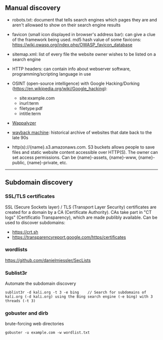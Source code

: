 ## Manual discovery

* robots.txt: document that tells search engines which pages they are and aren't allowaed to show on their search engine results

* favicon (small icon displayed in browser's address bar): can give a clue of the framework being used. md5 hash value of some favicons: https://wiki.owasp.org/index.php/OWASP_favicon_database

* sitemap.xml: list of every file the website owner wishes to be listed on a search engine

* HTTP headers: can contain info about webserver software, programming/scripting language in use

* OSINT (open-source intelligence) with Google Hacking/Dorking (https://en.wikipedia.org/wiki/Google_hacking):
  * site:example.com
  * inurl:term
  * filetype:pdf
  * intitle:term
  
* [Wappalyzer](https://www.wappalyzer.com/)

* [wayback machine](https://archive.org/web/): historical archive of websites that date back to the late 90s

* http(s)://{name}.s3.amazonaws.com. S3 buckets allows people to save files and static website content accessible over HTTP(S). The owner can set access permissions.
Can be {name}-assets, {name}-www, {name}-public, {name}-private, etc.





------------------


## Subdomain discovery


### SSL/TLS certificates

SSL (Secure Sockets layer) / TLS (Transport Layer Security) certificates are created for a domain by a CA (Certificate Authority). CAs take part in "CT logs" (Certificatio Transparency), which are made publibly available. Can be used to discover subdomains:
- https://crt.sh
- https://transparencyreport.google.com/https/certificates

### wordlists
https://github.com/danielmiessler/SecLists

### Sublist3r
Automate the subdomain discovery

    sublist3r -d kali.org -t 3 -e bing    // Search for subdomains of kali.org (-d kali.org) using the Bing search engine (-e bing) with 3 threads (-t 3)
    


### gobuster and dirb

brute-forcing web directories
    
    gobuster -u example.com -w wordlist.txt
